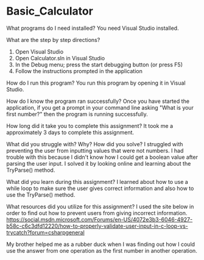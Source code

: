 # Basic_Calculator

What programs do I need installed?
  You need Visual Studio installed.

What are the step by step directions?
  1. Open Visual Studio
  2. Open Calculator.sln in Visual Studio
  3. In the Debug menu; press the start debugging button (or press F5)
  4. Follow the instructions prompted in the application

How do I run this program?
  You run this program by opening it in Visual Studio.

How do I know the program ran successfully?
  Once you have started the application, if you get a prompt in your command line asking "What is your first number?" then the program is running successfully.

How long did it take you to complete this assignment?
  It took me a approximately 3 days to complete this assignment.

What did you struggle with? Why? How did you solve?
  I struggled with preventing the user from inputting values that were not numbers. I had trouble with this because I didn't know how I could get a boolean value after parsing the user input. I solved it by looking online and learning about the TryParse() method.

What did you learn during this assignment?
  I learned about how to use a while loop to make sure the user gives correct information and also how to use the TryParse() method.

What resources did you utilize for this assignment?
  I used the site below in order to find out how to prevent users from giving incorrect information.
    https://social.msdn.microsoft.com/Forums/en-US/4072e3b3-6046-4927-b58c-c6c3dfd12220/how-to-properly-validate-user-input-in-c-loop-vs-trycatch?forum=csharpgeneral
  
  My brother helped me as a rubber duck when I was finding out how I could use the answer from one operation as the first number in another operation.